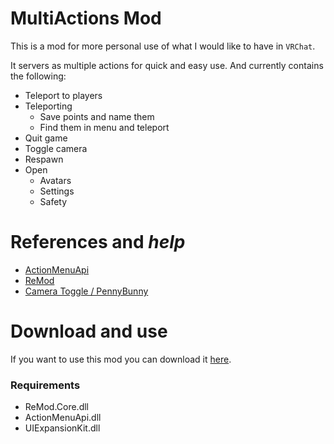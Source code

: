 # MultiActions Mod
This is a mod for more personal use of what I would like to have in `VRChat`.

It servers as multiple actions for quick and easy use. And currently contains the following:
* Teleport to players
* Teleporting
  * Save points and name them
  * Find them in menu and teleport 
* Quit game
* Toggle camera
* Respawn
* Open
  * Avatars
  * Settings
  * Safety

# References and *help*
* [ActionMenuApi](https://github.com/gompoc/VRChatMods/tree/master/ActionMenuApi)
* [ReMod](https://github.com/RequiDev/ReMod.Core)
* [Camera Toggle / PennyBunny](https://github.com/PennyBunny/VRCMods/tree/main/ShortCuts)

# Download and use
If you want to use this mod you can download it [here](https://github.com/Tolfx/MultiActions/releases/latest/download/MultiActions.dll).

### Requirements
* ReMod.Core.dll
* ActionMenuApi.dll
* UIExpansionKit.dll
